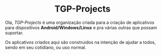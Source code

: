 <h1 align="center">TGP-Projects</h1>

Ola, *TGP-Projects* é uma organização criada para a criação de aplicativos para
dispositivos **Android/Windows/Linux** e pra várias outras que possam suportar.

Os aplicativos criados aqui são construidos na intenção de ajudar a todos, sendo em seu cotidiano, ou uso normal.
